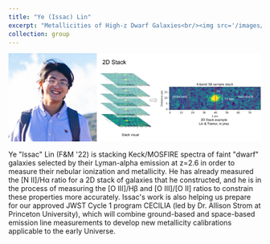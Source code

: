 ```yaml
---
title: "Ye (Issac) Lin"
excerpt: "Metallicities of High-z Dwarf Galaxies<br/><img src='/images/issac-profile.png' alt='Issac Lin'>"
collection: group
---
```


<img src='/images/issac-profile.png' alt='Issac Lin / a schematic diagram of stacking 2D spectra'>

Ye "Issac" Lin (F&M '22) is stacking Keck/MOSFIRE spectra of faint "dwarf" galaxies selected by their Lyman-alpha emission at z=2.6 in order to measure their nebular ionization and metallicity. He has already measured the [N II]/H&alpha; ratio for a 2D stack of galaxies that he constructed, and he is in the process of measuring the [O III]/H&beta; and [O III]/[O II] ratios to constrain these properties more accurately. Issac's work is also helping us prepare for our approved JWST Cycle 1 program CECILIA (led by Dr. Allison Strom at Princeton University), which will combine ground-based and space-based emission line measurements to develop new metallicity calibrations applicable to the early Universe.
